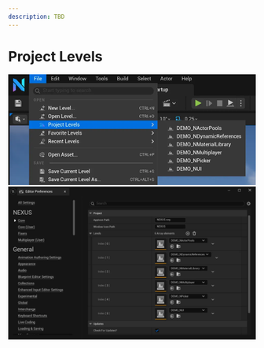 ```yaml
---
description: TBD
---
```



# Project Levels

![Project Levels: Menu](project-levels-menu.webp)
![Project Levels: Settings](project-levels-settings.webp)